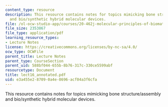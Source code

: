 ```yaml
---
content_type: resource
description: This resource contains notes for topics mimicking bone structure/assembly
  and bio/synthetic hybrid molecular devices.
file: /ol-ocw-studio-app/courses/20-462j-molecular-principles-of-biomaterials-spring-2006/e3a455e287090a4e8696acf04a3f6cfa_lect16_annotated.pdf
file_size: 2353867
file_type: application/pdf
learning_resource_types:
- Lecture Notes
license: https://creativecommons.org/licenses/by-nc-sa/4.0/
ocw_type: OCWFile
parent_title: Lecture Notes
parent_type: CourseSection
parent_uid: 588bf044-655b-8b76-317c-330ce5599abf
resourcetype: Document
title: lect16_annotated.pdf
uid: e3a455e2-8709-0a4e-8696-acf04a3f6cfa
---
```

This resource contains notes for topics mimicking bone structure/assembly and bio/synthetic hybrid molecular devices.
